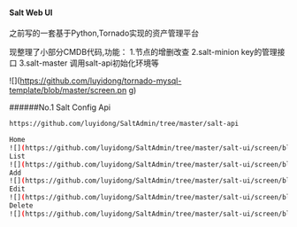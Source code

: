 ####  Salt Web UI
之前写的一套基于Python,Tornado实现的资产管理平台

现整理了小部分CMDB代码,功能：
1.节点的增删改查
2.salt-minion key的管理接口
3.salt-master 调用salt-api初始化环境等



![](https://github.com/luyidong/tornado-mysql-template/blob/master/screen.pn    g)

######No.1  Salt Config Api
```Bash
https://github.com/luyidong/SaltAdmin/tree/master/salt-api
```
```Bash
Home
![](https://github.com/luyidong/SaltAdmin/tree/master/salt-ui/screen/blob/master/home-cmdb.png)
List
![](https://github.com/luyidong/SaltAdmin/tree/master/salt-ui/screen/blob/master/list-cmdb.png)
Add
![](https://github.com/luyidong/SaltAdmin/tree/master/salt-ui/screen/blob/master/add-cmdb.png)
Edit
![](https://github.com/luyidong/SaltAdmin/tree/master/salt-ui/screen/blob/master/edit-cmdb.png)
Delete
![](https://github.com/luyidong/SaltAdmin/tree/master/salt-ui/screen/blob/master/del-cmdb.png)
```

